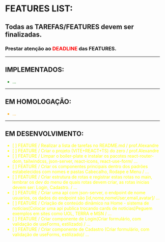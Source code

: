 # FEATURES LIST:

## Todas as TAREFAS/FEATURES devem ser finalizadas.
### Prestar atenção ao <span style="color:red">DEADLINE</span> das FEATURES. 

---
## IMPLEMENTADOS:
<ul style="color:green">
	<li> ...</li>
</ul>

---
## EM HOMOLOGAÇÃO:
<ul style="color:orange">
   <li> ...</li>
</ul>

---
## EM DESENVOLVIMENTO:
<ul style="color:yellow">
<li>[   ] FEATURE / Realizar a lista de tarefas no README.md / prof.Alexandre </li>
<li>[   ] FEATURE / Criar o projeto (VITE+REACT+TS) do zero / prof.Alexandre </li>
<li>[   ] FEATURE / Limpar o boiler-plate e instalar os pacotes react-router-dom, tailwindcss, json-server, react-icons, react-use-form/ ... </li>
<li>[   ] FEATURE / Criar os componentes principais dentro dos padrões estabelecidos com nomes e pastas Cabecalho, Rodape e Menu /  ...  </li>
<li>[   ] FEATURE / Criar estrutura de rotas e registrar estas rotas no main, lembrar os dev do menu de quais rotas devem criar, as rotas inicias devem ser: Login, Cadastro. /  ... </li>
<li>[   ] FEATURE / Criar uma api com json-server, o endpoint de nome usuarios, os dados do endpoint são [id,nome,nomeUser,email,avatar]/  ...  </li>
<li>[   ] FEATURE / Criação de conteúdo dinâmico na Home - sistema de notícias(Colocar uma api publica trocando cards de noticias)Peguem exemplos em sites como UOL, TERRA e MSN /  ...   </li>
<li>[   ] FEATURE / Criar componente de Login(Criar formulário, com validação de useForms, estilizado) /  ...   </li>
<li>[   ] FEATURE / Criar componente de Cadastro (Criar formulário, com validação de useForms, estilizado)/  ... </li>

</ul>